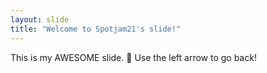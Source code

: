 ```yaml
---
layout: slide
title: "Welcome to Spotjam21's slide!"
---
```

This is my AWESOME slide. :tada:
Use the left arrow to go back!
